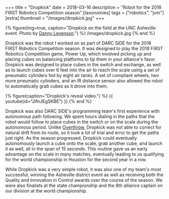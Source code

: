 +++
title = "Dropkick"
date = 2018-03-16
description = "Robot for the 2018 FIRST Robotics Competition season"
[taxonomies]
tags = ["robotics", "jvm"]
[extra]
thumbnail = "/images/dropkick.jpg"
+++

{% figure(img=true, caption="Dropkick on the field at the UNC Asheville event. Photo by [Danny Levenson](http://dannylevenson.com/FIRST/index.html).") %}
/images/dropkick.jpg
{% end %}

Dropkick was the robot I worked on as part of DARC SIDE for the 2018 FIRST Robotics Competition season. It was designed to play the 2018 FIRST Robotics Competition game, Power Up, which involved picking up and placing cubes on balancing platforms to tip them in your alliance's favor. Dropkick was designed to place cubes in the switch and exchange, as well as to launch cubes over 6 feet into the air to reach the scale using a set of pneumatic cylinders fed by eight air tanks. A set of compliant wheels, two more pneumatic cylinders, and an IR distance sensor also allowed the robot to automatically grab cubes as it drove into them.

{% figure(caption="Dropkick's reveal video.") %}
{{ youtube(id="JIfnJEgSKBE") }}
{% end %}

Dropkick was also DARC SIDE's programming team's first experience with autonomous path following. We spent hours dialing in the paths that the robot would follow to place cubes in the switch or on the scale during the autonomous period. Unlike [Overthrow](@/projects/overthrow.md), Dropkick was not able to correct for natural drift from its route, so it took a lot of trial and error to get the paths just right. As the season progressed, Dropkick could eventually autonomously launch a cube onto the scale, grab another cube, and launch it as well, all in the span of 15 seconds. This routine gave us an early advantage on the scale in many matches, eventually leading to us qualifying for the world championship in Houston for the second year in a row.

While Dropkick was a very simple robot, it was also one of my team's most successful, winning the Asheville district event as well as receiving both the Quality and Innovation in Control awards over the course of the season. We were also finalists at the state championship and the 8th alliance captain on our division at the world championship.